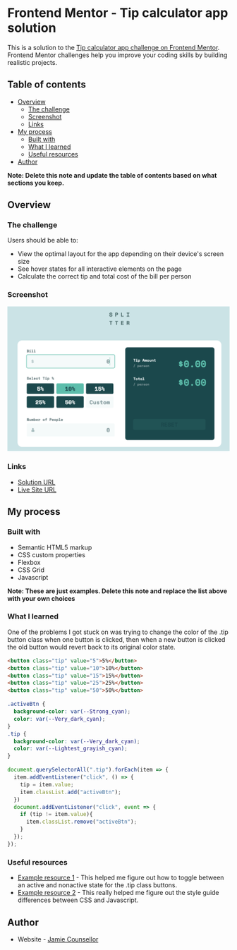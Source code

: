 # Frontend Mentor - Tip calculator app solution

This is a solution to the [Tip calculator app challenge on Frontend Mentor](https://www.frontendmentor.io/challenges/tip-calculator-app-ugJNGbJUX). Frontend Mentor challenges help you improve your coding skills by building realistic projects.

## Table of contents

- [Overview](#overview)
  - [The challenge](#the-challenge)
  - [Screenshot](#screenshot)
  - [Links](#links)
- [My process](#my-process)
  - [Built with](#built-with)
  - [What I learned](#what-i-learned)
  - [Useful resources](#useful-resources)
- [Author](#author)

**Note: Delete this note and update the table of contents based on what sections you keep.**

## Overview

### The challenge

Users should be able to:

- View the optimal layout for the app depending on their device's screen size
- See hover states for all interactive elements on the page
- Calculate the correct tip and total cost of the bill per person

### Screenshot

![](design/DesktopView.png)

### Links

- [Solution URL](https://github.com/jleegunn/tip-calculator-app)
- [Live Site URL](https://jleegunn.github.io/tip-calculator-app/)

## My process

### Built with

- Semantic HTML5 markup
- CSS custom properties
- Flexbox
- CSS Grid
- Javascript

**Note: These are just examples. Delete this note and replace the list above with your own choices**

### What I learned

One of the problems I got stuck on was trying to change the color of the .tip button class when one button
is clicked, then when a new button is clicked the old button would revert back to its original color state.

```html
<button class="tip" value="5">5%</button>
<button class="tip" value="10">10%</button>
<button class="tip" value="15">15%</button>
<button class="tip" value="25">25%</button>
<button class="tip" value="50">50%</button>
```
```css
.activeBtn {
  background-color: var(--Strong_cyan);
  color: var(--Very_dark_cyan);
}
.tip {
  background-color: var(--Very_dark_cyan);
  color: var(--Lightest_grayish_cyan);
}
```
```js
document.querySelectorAll(".tip").forEach(item => {
  item.addEventListener("click", () => {
    tip = item.value;
    item.classList.add("activeBtn");
  })
  document.addEventListener("click", event => {
    if (tip != item.value){
      item.classList.remove("activeBtn");
    }
  });
});
```

### Useful resources

- [Example resource 1](https://www.codexworld.com/how-to/toggle-show-hide-element-using-javascript/) - This helped me figure out how to toggle between an active and nonactive state for the .tip class buttons.
- [Example resource 2](https://www.javascripttutorial.net/javascript-dom/javascript-style/) - This really helped me figure out the style guide differences between CSS and Javascript. 

## Author

- Website - [Jamie Counsellor](tbd)

